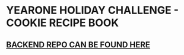 # YEARONE HOLIDAY CHALLENGE - COOKIE RECIPE BOOK

## [BACKEND REPO CAN BE FOUND HERE](https://github.com/TyNel/Year-One-Holiday-BE)
